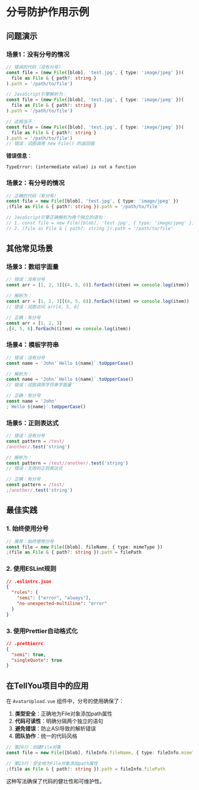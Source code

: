 # 分号防护作用示例

## 问题演示

### 场景1：没有分号的情况

```typescript
// 错误的代码（没有分号）
const file = (new File([blob], 'test.jpg', { type: 'image/jpeg' })(
  file as File & { path?: string }
).path = '/path/to/file')

// JavaScript引擎解析为：
const file = (new File([blob], 'test.jpg', { type: 'image/jpeg' })(
  file as File & { path?: string }
).path = '/path/to/file')

// 这相当于：
const file = (new File([blob], 'test.jpg', { type: 'image/jpeg' })(
  file as File & { path?: string }
).path = '/path/to/file')
// 错误：试图调用 new File() 的返回值
```

**错误信息**：

```
TypeError: (intermediate value) is not a function
```

### 场景2：有分号的情况

```typescript
// 正确的代码（有分号）
const file = new File([blob], 'test.jpg', { type: 'image/jpeg' })
;(file as File & { path?: string }).path = '/path/to/file'

// JavaScript引擎正确解析为两个独立的语句：
// 1. const file = new File([blob], 'test.jpg', { type: 'image/jpeg' })
// 2. (file as File & { path?: string }).path = '/path/to/file'
```

## 其他常见场景

### 场景3：数组字面量

```typescript
// 错误：没有分号
const arr = [1, 2, 3][(4, 5, 6)].forEach((item) => console.log(item))

// 解析为：
const arr = [1, 2, 3][(4, 5, 6)].forEach((item) => console.log(item))
// 错误：试图访问 arr[4, 5, 6]
```

```typescript
// 正确：有分号
const arr = [1, 2, 3]
;[4, 5, 6].forEach((item) => console.log(item))
```

### 场景4：模板字符串

```typescript
// 错误：没有分号
const name = 'John'`Hello ${name}`.toUpperCase()

// 解析为：
const name = 'John'`Hello ${name}`.toUpperCase()
// 错误：试图调用字符串字面量
```

```typescript
// 正确：有分号
const name = 'John'
;`Hello ${name}`.toUpperCase()
```

### 场景5：正则表达式

```typescript
// 错误：没有分号
const pattern = /test/
/another/.test('string')

// 解析为：
const pattern = /test//another/.test('string')
// 错误：无效的正则表达式
```

```typescript
// 正确：有分号
const pattern = /test/
;/another/.test('string')
```

## 最佳实践

### 1. 始终使用分号

```typescript
// 推荐：始终使用分号
const file = new File([blob], fileName, { type: mimeType })
;(file as File & { path?: string }).path = filePath
```

### 2. 使用ESLint规则

```json
// .eslintrc.json
{
  "rules": {
    "semi": ["error", "always"],
    "no-unexpected-multiline": "error"
  }
}
```

### 3. 使用Prettier自动格式化

```json
// .prettierrc
{
  "semi": true,
  "singleQuote": true
}
```

## 在TellYou项目中的应用

在 `AvatarUpload.vue` 组件中，分号的使用确保了：

1. **类型安全**：正确地为File对象添加path属性
2. **代码可读性**：明确分隔两个独立的语句
3. **避免错误**：防止ASI导致的解析错误
4. **团队协作**：统一的代码风格

```typescript
// 第20行：创建File对象
const file = new File([blob], fileInfo.fileName, { type: fileInfo.mimeType })

// 第23行：安全地为File对象添加path属性
;(file as File & { path?: string }).path = fileInfo.filePath
```

这种写法确保了代码的健壮性和可维护性。
